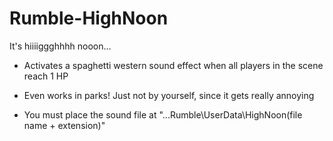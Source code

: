 # Rumble-HighNoon
It's hiiiiggghhhh nooon...

- Activates a spaghetti western sound effect when all players in the scene reach 1 HP
- Even works in parks! Just not by yourself, since it gets really annoying

- You must place the sound file at "...Rumble\UserData\HighNoon\(file name + extension)"
